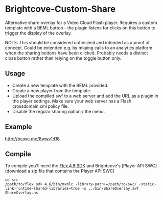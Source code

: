 Brightcove-Custom-Share
=======================

Alternative share overlay for a Video Cloud Flash player. Requires a custom template with a BEML button - the plugin listens for clicks on this button to trigger the display of the overlay.

NOTE: This should be considered unfinished and intended as a proof of concept. Could be extended e.g. by mkaing calls to an analytics platform when the sharing buttons have been clicked. Probably needs a distinct close button rather than relying on the toggle button only. 

## Usage

* Create a new template with the BEML provided.
* Create a new player from the template.
* Upload the compiled swf to a web server and add the URL as a plugin in the player settings. Make sure your web server has a Flash crossdomain.xml policy file.
* Disable the regular sharing option / the menu.

## Example

http://bcove.me/8wwv1d16

## Compile

To compile you'll need the [Flex 4.6 SDK](http://www.adobe.com/devnet/flex/flex-sdk-download.html) and Brightcove's [Player API SWC](download a zip file that contains the Player API SWC)

    cd src
    /path/to/flex_sdk_4.6/bin/mxmlc -library-path+=/path/to/swc/ -static-link-runtime-shared-libraries=true -o ../bin/ShareOverlay.swf ShareOverlay.as
